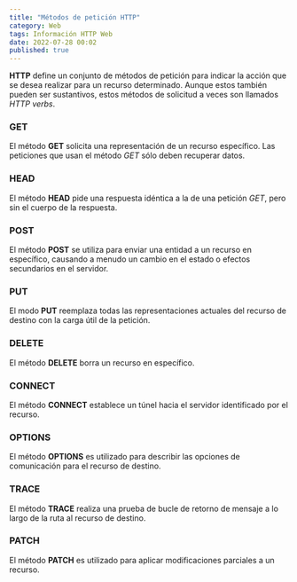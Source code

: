 ```yaml
---
title: "Métodos de petición HTTP"
category: Web
tags: Información HTTP Web
date: 2022-07-28 00:02
published: true
---
```


**HTTP** define un conjunto de métodos de petición para indicar la acción que se desea realizar para un recurso determinado. Aunque estos también pueden ser sustantivos, estos métodos de solicitud a veces son llamados *HTTP verbs*.

### GET

El método **GET** solicita una representación de un recurso específico. Las peticiones que usan el método *GET* sólo deben recuperar datos.

### HEAD

El método **HEAD** pide una respuesta idéntica a la de una petición *GET*, pero sin el cuerpo de la respuesta.

### POST

El método **POST** se utiliza para enviar una entidad a un recurso en específico, causando a menudo un cambio en el estado o efectos secundarios en el servidor.

### PUT

El modo **PUT** reemplaza todas las representaciones actuales del recurso de destino con la carga útil de la petición.

### DELETE

El método **DELETE** borra un recurso en específico.

### CONNECT

El método **CONNECT** establece un túnel hacia el servidor identificado por el recurso.

### OPTIONS

El método **OPTIONS** es utilizado para describir las opciones de comunicación para el recurso de destino.

### TRACE

El método **TRACE** realiza una prueba de bucle de retorno de mensaje a lo largo de la ruta al recurso de destino.

### PATCH

El método **PATCH** es utilizado para aplicar modificaciones parciales a un recurso.
